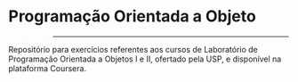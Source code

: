 # Programação Orientada a Objeto
>> ---
Repositório para exercícios referentes aos cursos de Laboratório de Programação Orientada a Objetos I e II, ofertado pela USP, e disponível na plataforma Coursera.
